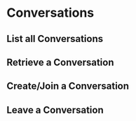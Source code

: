# Conversations

## List all Conversations

## Retrieve a Conversation

## Create/Join a Conversation

## Leave a Conversation